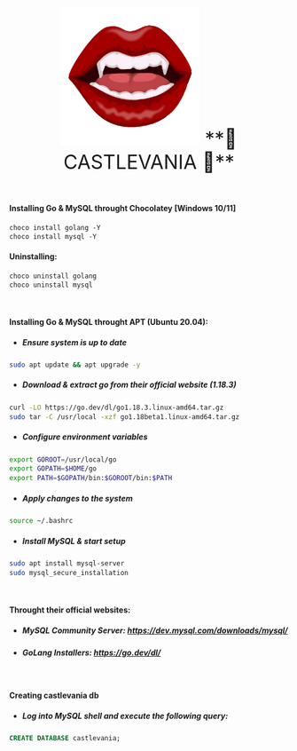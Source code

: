 </br>
<div align="center" style="text-align: center; font-size: 35px;">
  <img src="assets/img/banner.png" alt="banner" height="250"/>
  **🏰 CASTLEVANIA 🏰**
</div>
</br></br>

####  Installing Go & MySQL throught **Chocolatey** [Windows 10/11]
```batch
choco install golang -Y
choco install mysql -Y
```
####  Uninstalling:
```batch
choco uninstall golang
choco uninstall mysql
```

</br>

#### Installing Go & MySQL throught **APT** (Ubuntu 20.04):
- ##### Ensure system is up to date
```sh
sudo apt update && apt upgrade -y
```
- ##### Download & extract go from their official website (1.18.3)
```sh
curl -LO https://go.dev/dl/go1.18.3.linux-amd64.tar.gz
sudo tar -C /usr/local -xzf go1.18beta1.linux-amd64.tar.gz
```
- ##### Configure environment variables
```sh
export GOROOT=/usr/local/go
export GOPATH=$HOME/go
export PATH=$GOPATH/bin:$GOROOT/bin:$PATH
```
- ##### Apply changes to the system
```sh
source ~/.bashrc
```
- ##### Install MySQL & start setup
```sh
sudo apt install mysql-server 
sudo mysql_secure_installation
```

</br>

#### Throught their official websites:

- ##### MySQL Community Server: *https://dev.mysql.com/downloads/mysql/*
- #####  GoLang Installers: *https://go.dev/dl/*

</br>

#### **Creating castlevania db**
- ##### Log into MySQL shell and execute the following query:
```sql
CREATE DATABASE castlevania;
```